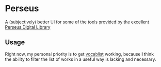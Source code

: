 # Perseus

A (subjectively) better UI for some of the tools provided by the excellent [Perseus Digital Library][perseus]

## Usage

Right now, my personal priority is to get [vocablist][vocablist] working,
because I think the ability to filter the list of works in a useful way is
lacking and necessary. 

[perseus]: http://www.perseus.tufts.edu/ "Perseus Digital Library"
[vocablist]: http://www.perseus.tufts.edu/ "vocablist"
